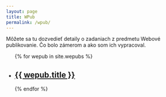 ```yaml
---
layout: page
title: WPub
permalink: /wpub/
---
```

Môžete sa tu dozvedieť detaily o zadaniach z predmetu Webové publikovanie.  Čo bolo zámerom a ako som ich vypracoval.

<ul class="wepub-headers">
	{% for wepub in site.wepubs %}
	  <li><h2><a href="{{ wepub.url  | prepend: site.baseurl }}">{{ wepub.title }}</a></h2></li>
	{% endfor %}
</ul>